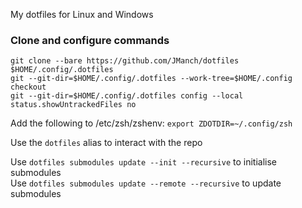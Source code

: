 My dotfiles for Linux and Windows

### Clone and configure commands
```
git clone --bare https://github.com/JManch/dotfiles $HOME/.config/.dotfiles
git --git-dir=$HOME/.config/.dotfiles --work-tree=$HOME/.config checkout
git --git-dir=$HOME/.config/.dotfiles config --local status.showUntrackedFiles no
```
Add the following to /etc/zsh/zshenv: `export ZDOTDIR=~/.config/zsh`

Use the `dotfiles` alias to interact with the repo

Use `dotfiles submodules update --init --recursive` to initialise submodules  
Use `dotfiles submodules update --remote --recursive` to update submodules
